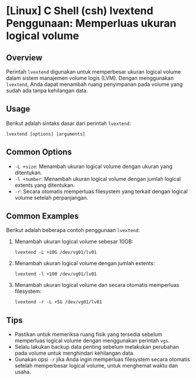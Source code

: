 # [Linux] C Shell (csh) lvextend Penggunaan: Memperluas ukuran logical volume

## Overview
Perintah `lvextend` digunakan untuk memperbesar ukuran logical volume dalam sistem manajemen volume logis (LVM). Dengan menggunakan `lvextend`, Anda dapat menambah ruang penyimpanan pada volume yang sudah ada tanpa kehilangan data.

## Usage
Berikut adalah sintaks dasar dari perintah `lvextend`:

```shell
lvextend [options] [arguments]
```

## Common Options
- `-L +size`: Menambah ukuran logical volume dengan ukuran yang ditentukan.
- `-l +number`: Menambah ukuran logical volume dengan jumlah logical extents yang ditentukan.
- `-r`: Secara otomatis memperluas filesystem yang terkait dengan logical volume setelah perpanjangan.

## Common Examples
Berikut adalah beberapa contoh penggunaan `lvextend`:

1. Menambah ukuran logical volume sebesar 10GB:
   ```shell
   lvextend -L +10G /dev/vg01/lv01
   ```

2. Menambah ukuran logical volume dengan jumlah extents:
   ```shell
   lvextend -l +100 /dev/vg01/lv01
   ```

3. Menambah ukuran logical volume dan secara otomatis memperluas filesystem:
   ```shell
   lvextend -r -L +5G /dev/vg01/lv01
   ```

## Tips
- Pastikan untuk memeriksa ruang fisik yang tersedia sebelum memperluas logical volume dengan menggunakan perintah `vgs`.
- Selalu lakukan backup data penting sebelum melakukan perubahan pada volume untuk menghindari kehilangan data.
- Gunakan opsi `-r` jika Anda ingin memperluas filesystem secara otomatis setelah memperbesar logical volume, untuk menghemat waktu dan usaha.